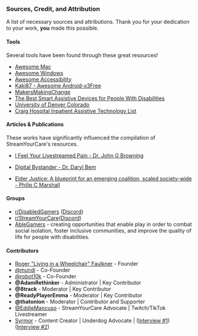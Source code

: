 ### Sources, Credit, and Attribution
A list of necessary sources and attributions. Thank you for your dedication to your work, **you** made this possible.


#### Tools
Several tools have been found through these great resources!
* [Awesome Mac](https://github.com/jaywcjlove/awesome-mac)
* [Awesome Windows](https://github.com/Awesome-Windows/Awesome)
* [Awesome Accessibility](https://github.com/brunopulis/awesome-a11y)
* [Kaki87 - Awesome Android-x3Free](https://gist.github.com/KaKi87/d64d7185a8ccb7823d89164c709a6851)
* [MakersMakingChange](https://www.makersmakingchange.com/s/managed-content-news/assistive-technology-in-gaming-MCTUYK7YHG6NFNTHPTBE7U5J4RTM)
* [The Best Smart Assistive Devices for People With Disabilities](https://www.nytimes.com/wirecutter/reviews/best-assistive-smart-home-technology-for-disabled/)
* [University of Denver Colorado](https://www.ucdenver.edu/centers/center-for-inclusive-design-and-engineering/)
* [Craig Hospital Inpatient Assistive Technology List](https://craighospital.org/inpatient/assistive-technology/computer-access)

#### Articles & Publications
These works have significantly influenced the compilation of StreamYourCare's resources.

- [I Feel Your Livestreamed Pain - Dr. John G Browning](https://law.baylor.edu/sites/g/files/ecbvkj1546/files/2023-09/07_browning.pdf)

- [Digital Bystander - Dr. Daryl Bem](https://dbem.org/digital-bystander-effect/)

- [Elder Justice: A blueprint for an emerging coalition, scaled society-wide - Philip C Marshall](https://medium.com/beyondguardianship/elder-justice-a-blueprint-for-an-emerging-coalition-scaled-society-wide-a8a2a2ca4fcb)

#### Groups
* [r/DisabledGamers](https://www.reddit.com/r/disabledgamers/) ([Discord](https://discord.gg/UBBcDpFzcT))
* [r/StreamYourCare](https://www.reddit.com/r/streamyourcare/)([Discord](https://discord.gg/sedvQQMk93))
* [AbleGamers](https://ablegamers.org/) - creating opportunities that enable play in order to combat social isolation, foster inclusive communities, and improve the quality of life for people with disabilities.

#### Contributors

- [Roger "Living in a Wheelchair" Faulkner](https://www.youtube.com/watch?v=ecRPnHxVwXo) - Founder
- [@mundi](https://discordapp.com/users/197568264413511680) - Co-Founder
- [@robot10k](https://discordapp.com/users/1062949904860856360) - Co-Founder
- **@AdamRethinker** - Administrator | Key Contributor
- **@8track** - Moderator | Key Contributor
- **@ReadyPlayerEmma** - Moderator | Key Contributor
- **@thatonion** - Moderator | Contributor and Supporter
- [@EddieMancuso](https://twitch.tv/EddieMancuso) - StreamYourCare Advocate | Twitch/TikTok Livestreamer
- [Syrmor](https://www.youtube.com/channel/UCV8Qe8z3RDLiAV7E0WP7-Fg) - Content Creator | Underdog Advocate | ([Interview #1](https://youtu.be/61V3-TLee2s?si=pXJ1ScBUIW28MDYF)) ([Interview #2](https://youtu.be/Ov3oEFBXFrE?si=sj8GOHgxiF9Fpf5e))
